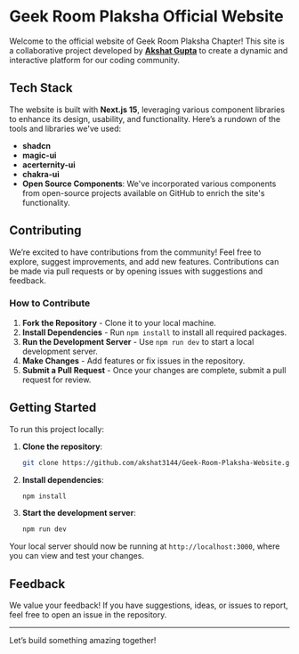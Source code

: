 # Geek Room Plaksha Official Website

Welcome to the official website of Geek Room Plaksha Chapter! This site is a collaborative project developed by **[Akshat Gupta](https://www.linkedin.com/in/akshat-gupta-840740285/)** to create a dynamic and interactive platform for our coding community.

## Tech Stack

The website is built with **Next.js 15**, leveraging various component libraries to enhance its design, usability, and functionality. Here’s a rundown of the tools and libraries we've used:

- **shadcn**
- **magic-ui**
- **acerternity-ui**
- **chakra-ui**
- **Open Source Components**: We've incorporated various components from open-source projects available on GitHub to enrich the site's functionality.

## Contributing

We’re excited to have contributions from the community! Feel free to explore, suggest improvements, and add new features. Contributions can be made via pull requests or by opening issues with suggestions and feedback.

### How to Contribute

1. **Fork the Repository** - Clone it to your local machine.
2. **Install Dependencies** - Run `npm install` to install all required packages.
3. **Run the Development Server** - Use `npm run dev` to start a local development server.
4. **Make Changes** - Add features or fix issues in the repository.
5. **Submit a Pull Request** - Once your changes are complete, submit a pull request for review.

## Getting Started

To run this project locally:

1. **Clone the repository**:

   ```bash
   git clone https://github.com/akshat3144/Geek-Room-Plaksha-Website.git
   ```

2. **Install dependencies**:

   ```bash
   npm install
   ```

3. **Start the development server**:

   ```bash
   npm run dev
   ```

Your local server should now be running at `http://localhost:3000`, where you can view and test your changes.

## Feedback

We value your feedback! If you have suggestions, ideas, or issues to report, feel free to open an issue in the repository.

---

Let’s build something amazing together!
